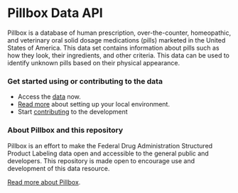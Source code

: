 Pillbox Data API
================

Pillbox is a database of human prescription, over-the-counter, homeopathic, and veterinary oral solid dosage medications (pills) marketed in the United States of America. This data set contains information about pills such as how they look, their ingredients, and other criteria. This data can be used to identify unknown pills based on their physical appearance. 

### Get started using or contributing to the data 

  - Access the [data]() now. 
  - [Read more]() about setting up your local environment. 
  - Start [contributing]() to the development 

### About Pillbox and this repository 

Pillbox is an effort to make the Federal Drug Administration Structured Product Labeling data open and accessible to the general public and developers. This repository is made open to encourage use and development of this data resource. 

[Read more about Pillbox](). 
